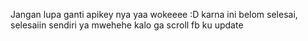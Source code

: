 Jangan lupa ganti apikey nya yaa wokeeee :D
karna ini belom selesai, selesaiin sendiri ya mwehehe kalo ga scroll fb ku update
